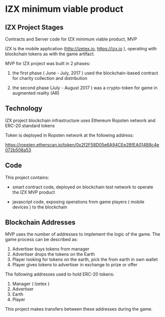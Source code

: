 # IZX minimum viable product

## IZX Project Stages

Contracts and Server code for IZX minimum viable product, MVP

IZX is the mobile application (http://izetex.io, https://izx.io ), operating with 
blockchain tokens as with the game artifact.

MVP for IZX project was built in 2 phases:

1) the first phase ( June - July, 2017 ) used the blockchain-based contract for charity 
collection and distribution

2) the second phase (July - August 2017 ) was a crypto-token for game in augmented reality (AR)

## Technology

IZX project blockchain infrastructure uses Ethereum Ropsten network and ERC-20 standard tokens

Token is deployed in Ropsten network at the following address:

https://ropsten.etherscan.io/token/0x2f2F58D05e6A94CEe2BfEA014B8c4e072b508a53

## Code

This project contains:

  * smart contract code, deployed on blockchain test network to operate the IZX MVP product
  
  * javascript code, exposing operations from game players ( mobile devices ) to
  the blockchain


## Blockchain Addresses

MVP uses the number of addresses to implement the logic of the game.
The game process can be described as:


 1) Advertiser buys tokens from manager
 2) Advertiser drops the tokens on the Earth
 3) Player looking for tokens on the earth, pick the from earth in own wallet
 4) Player gives tokens to advertiser in exchange to prize or offer
 
 The following addresses used to hold ERC-20 tokens:
 
 1) Manager ( Izetex )
 2) Advertiser
 3) Earth
 4) Player
 
 This project  makes transfers between these addresses during the game.
 
